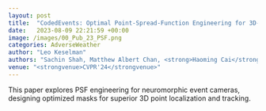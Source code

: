 ```yaml
---
layout: post
title:  "CodedEvents: Optimal Point-Spread-Function Engineering for 3D-Tracking with Event Cameras"
date:   2023-08-09 22:21:59 +00:00
image: /images/00_Pub_23_PSF.png
categories: AdverseWeather
author: "Leo Keselman"
authors: "Sachin Shah, Matthew Albert Chan, <strong>Haoming Cai</strong>, Jingxi Chen, Sakshum Kulshrestha, Chahat Deep Singh, Yiannis Aloimonos, Christopher Metzler."
venue: "<strongvenue>CVPR'24</strongvenue>"
---
```

This paper explores PSF engineering for neuromorphic event cameras, designing optimized masks for superior 3D point localization and tracking.
